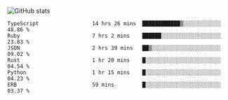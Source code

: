 ![GitHub stats](https://github-readme-stats.vercel.app/api?username=ksk001100&show_icons=true&theme=tokyonight)

<!--START_SECTION:waka-->

```text
TypeScript                 14 hrs 26 mins  ████████████▒░░░░░░░░░░░░   48.86 %
Ruby                       7 hrs 2 mins    ██████░░░░░░░░░░░░░░░░░░░   23.83 %
JSON                       2 hrs 39 mins   ██▒░░░░░░░░░░░░░░░░░░░░░░   09.02 %
Rust                       1 hr 20 mins    █░░░░░░░░░░░░░░░░░░░░░░░░   04.54 %
Python                     1 hr 15 mins    █░░░░░░░░░░░░░░░░░░░░░░░░   04.23 %
ERB                        59 mins         █░░░░░░░░░░░░░░░░░░░░░░░░   03.37 %
```

<!--END_SECTION:waka-->

